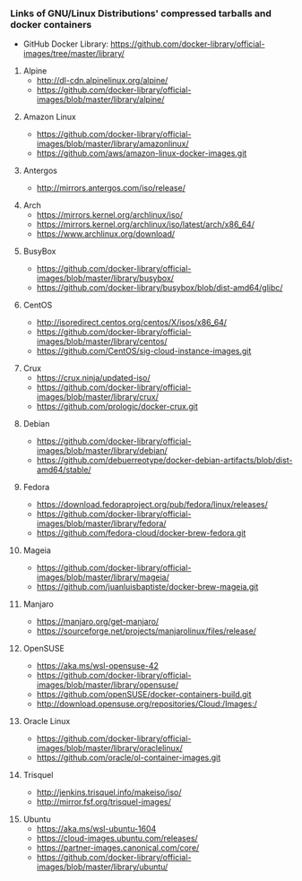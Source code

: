 ### Links of GNU/Linux Distributions' compressed tarballs and docker containers

* GitHub Docker Library: https://github.com/docker-library/official-images/tree/master/library/

1. Alpine 
	- http://dl-cdn.alpinelinux.org/alpine/
	- https://github.com/docker-library/official-images/blob/master/library/alpine/ 
<!-- http://dl-cdn.alpinelinux.org/alpine/vX.X/releases/x86_64/alpine-minirootfs-X.X.X-x86_64.tar.gz -->	

2. Amazon Linux 
	- https://github.com/docker-library/official-images/blob/master/library/amazonlinux/
	- https://github.com/aws/amazon-linux-docker-images.git

3. Antergos 
	- http://mirrors.antergos.com/iso/release/
<!-- http://mirrors.antergos.com/iso/release/antergos-minimal-X.X-x86_64.iso -->
<!-- antergos-minimal-X.X-x86_64.iso/arch/root-image.sfs -->

4. Arch 
	- https://mirrors.kernel.org/archlinux/iso/
	- https://mirrors.kernel.org/archlinux/iso/latest/arch/x86_64/
	- https://www.archlinux.org/download/
<!-- https://mirrors.kernel.org/archlinux/iso/latest/archlinux-bootstrap-YYYY.MM.DD-x86_64.tar.gz -->
<!-- archlinux-YYYY.MM.DD-x86_64.iso/arch/x86_64/airootfs.sfs -->

5. BusyBox 
	- https://github.com/docker-library/official-images/blob/master/library/busybox/
	- https://github.com/docker-library/busybox/blob/dist-amd64/glibc/

6. CentOS 
	- http://isoredirect.centos.org/centos/X/isos/x86_64/
	- https://github.com/docker-library/official-images/blob/master/library/centos/
	- https://github.com/CentOS/sig-cloud-instance-images.git
<!-- http://isodirect.centos.org/centos/X/isos/x86_64/CentOS-X-x86_64-Minimal-XXXX.iso -->

7. Crux 
	- https://crux.ninja/updated-iso/
	- https://github.com/docker-library/official-images/blob/master/library/crux/
	- https://github.com/prologic/docker-crux.git
<!-- https://crux.ninja/updated-iso/crux-X.X-updated.iso -->
<!-- crux-X.X-updated.iso/rootfs.tar.xz -->

8. Debian 
	- https://github.com/docker-library/official-images/blob/master/library/debian/
	- https://github.com/debuerreotype/docker-debian-artifacts/blob/dist-amd64/stable/

9. Fedora 
	- https://download.fedoraproject.org/pub/fedora/linux/releases/
	- https://github.com/docker-library/official-images/blob/master/library/fedora/
	- https://github.com/fedora-cloud/docker-brew-fedora.git
<!-- http://download.fedoraproject.org/pub/Linux/Fedora/releases/XX/Docker/x86_64/images/Fedora-Docker-Base-XX-X.X.x86_64.tar.xz -->
<!-- Fedora-Docker-Base-XX-X.X.x86_64.tar.xz/Fedora-Docker-Base-XX-X.X.x86_64.tar.xz/<hash>/layer.tar -->

10. Mageia 
	- https://github.com/docker-library/official-images/blob/master/library/mageia/
	- https://github.com/juanluisbaptiste/docker-brew-mageia.git

11. Manjaro 
	- https://manjaro.org/get-manjaro/
	- https://sourceforge.net/projects/manjarolinux/files/release/

12. OpenSUSE 
	- https://aka.ms/wsl-opensuse-42
	- https://github.com/docker-library/official-images/blob/master/library/opensuse/
	- https://github.com/openSUSE/docker-containers-build.git
	- http://download.opensuse.org/repositories/Cloud:/Images:/

13. Oracle Linux 
	- https://github.com/docker-library/official-images/blob/master/library/oraclelinux/
	- https://github.com/oracle/ol-container-images.git

14. Trisquel 
	- http://jenkins.trisquel.info/makeiso/iso/
	- http://mirror.fsf.org/trisquel-images/
<!-- http://mirror.fsf.org/trisquel-images/trisquel-mini_X.X_amd64.iso -->
<!-- trisquel-mini_X.X_amd64.iso/casper/filesystem.squashfs -->

15. Ubuntu 
	- https://aka.ms/wsl-ubuntu-1604
	- https://cloud-images.ubuntu.com/releases/
	- https://partner-images.canonical.com/core/
	- https://github.com/docker-library/official-images/blob/master/library/ubuntu/
<!-- https://cloud-images.ubuntu.com/X/current/X-server-cloudimg-amd64.squashfs -->
	
<!--END-85-->